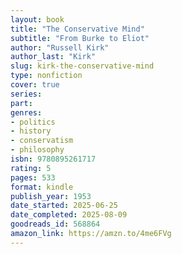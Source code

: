 ```yaml
---
layout: book
title: "The Conservative Mind"
subtitle: "From Burke to Eliot"
author: "Russell Kirk"
author_last: "Kirk"
slug: kirk-the-conservative-mind
type: nonfiction
cover: true
series: 
part: 
genres:
- politics
- history
- conservatism
- philosophy
isbn: 9780895261717
rating: 5
pages: 533
format: kindle
publish_year: 1953
date_started: 2025-06-25
date_completed: 2025-08-09
goodreads_id: 568864
amazon_link: https://amzn.to/4me6FVg
---
```

